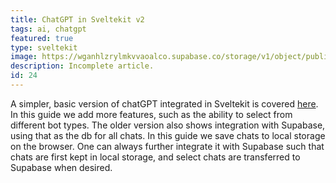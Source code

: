 ```yaml
---
title: ChatGPT in Sveltekit v2
tags: ai, chatgpt
featured: true
type: sveltekit
image: https://wganhlzrylmkvvaoalco.supabase.co/storage/v1/object/public/images/website/grid.webp
description: Incomplete article.
id: 24
---
```


A simpler, basic version of chatGPT integrated in Sveltekit is covered [here](https://www.fractalmandala.in/web/chatgptinsveltekit).  In this guide we add more features, such as the ability to select from different bot types. The older version also shows integration with Supabase, using that as the db for all chats. In this guide we save chats to local storage on the browser. One can always further integrate it with Supabase such that chats are first kept in local storage, and select chats are transferred to Supabase when desired.